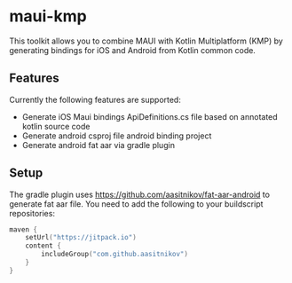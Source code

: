 # maui-kmp

This toolkit allows you to combine MAUI with Kotlin Multiplatform (KMP) by generating bindings for iOS and Android from Kotlin common code.

## Features

Currently the following features are supported:
- Generate iOS Maui bindings ApiDefinitions.cs file based on annotated kotlin source code
- Generate android csproj file android binding project
- Generate android fat aar via gradle plugin

## Setup

The gradle plugin uses https://github.com/aasitnikov/fat-aar-android to generate fat aar file.
You need to add the following to your buildscript repositories:
```kotlin
maven {
    setUrl("https://jitpack.io")
    content {
        includeGroup("com.github.aasitnikov")
    }
}
```
